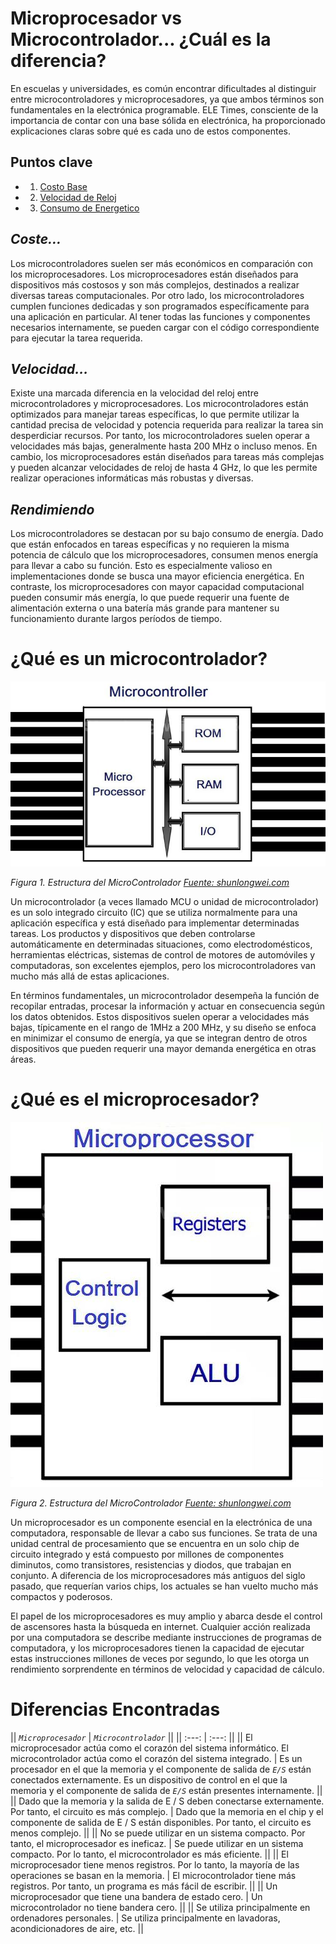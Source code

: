 # Microprocesador vs Microcontrolador... ¿Cuál es la diferencia?

En escuelas y universidades, es común encontrar dificultades al distinguir entre microcontroladores y microprocesadores, ya que ambos términos son fundamentales en la electrónica programable. ELE Times, consciente de la importancia de contar con una base sólida en electrónica, ha proporcionado explicaciones claras sobre qué es cada uno de estos componentes.

## Puntos clave
- 1. [Costo Base](#coste)
- 2. [Velocidad de Reloj](#velocidad)
- 3. [Consumo de Energetico](#rendimiendo)

## *Coste...*
 Los microcontroladores suelen ser más económicos en comparación con los microprocesadores. Los microprocesadores están diseñados para dispositivos más costosos y son más complejos, destinados a realizar diversas tareas computacionales. Por otro lado, los microcontroladores cumplen funciones dedicadas y son programados específicamente para una aplicación en particular. Al tener todas las funciones y componentes necesarios internamente, se pueden cargar con el código correspondiente para ejecutar la tarea requerida.

## *Velocidad...*
  Existe una marcada diferencia en la velocidad del reloj entre microcontroladores y microprocesadores. Los microcontroladores están optimizados para manejar tareas específicas, lo que permite utilizar la cantidad precisa de velocidad y potencia requerida para realizar la tarea sin desperdiciar recursos. Por tanto, los microcontroladores suelen operar a velocidades más bajas, generalmente hasta 200 MHz o incluso menos. En cambio, los microprocesadores están diseñados para tareas más complejas y pueden alcanzar velocidades de reloj de hasta 4 GHz, lo que les permite realizar operaciones informáticas más robustas y diversas.
  
## *Rendimiendo*
Los microcontroladores se destacan por su bajo consumo de energía. Dado que están enfocados en tareas específicas y no requieren la misma potencia de cálculo que los microprocesadores, consumen menos energía para llevar a cabo su función. Esto es especialmente valioso en implementaciones donde se busca una mayor eficiencia energética. En contraste, los microprocesadores con mayor capacidad computacional pueden consumir más energía, lo que puede requerir una fuente de alimentación externa o una batería más grande para mantener su funcionamiento durante largos períodos de tiempo.

# ¿Qué es un microcontrolador?
![Figura 1](Folder/SE1/img/MC.jpg)

*Figura 1. Estructura del MicroControlador [Fuente: shunlongwei.com](https://www.shunlongwei.com/wp-content/uploads/2021/05/20210522_60a885a4248bf.jpg)*

Un microcontrolador (a veces llamado MCU o unidad de microcontrolador) es un solo integrado circuito (IC) que se utiliza normalmente para una aplicación específica y está diseñado para implementar determinadas tareas. Los productos y dispositivos que deben controlarse automáticamente en determinadas situaciones, como electrodomésticos, herramientas eléctricas, sistemas de control de motores de automóviles y computadoras, son excelentes ejemplos, pero los microcontroladores van mucho más allá de estas aplicaciones.

En términos fundamentales, un microcontrolador desempeña la función de recopilar entradas, procesar la información y actuar en consecuencia según los datos obtenidos. Estos dispositivos suelen operar a velocidades más bajas, típicamente en el rango de 1MHz a 200 MHz, y su diseño se enfoca en minimizar el consumo de energía, ya que se integran dentro de otros dispositivos que pueden requerir una mayor demanda energética en otras áreas.

# ¿Qué es el microprocesador?
![Figura 2](Folder/SE1/img/MP.jpg)

*Figura 2. Estructura del MicroControlador [Fuente: shunlongwei.com](https://www.shunlongwei.com/wp-content/uploads/2021/05/20210522_60a885a5696f7.jpg)*

Un microprocesador es un componente esencial en la electrónica de una computadora, responsable de llevar a cabo sus funciones. Se trata de una unidad central de procesamiento que se encuentra en un solo chip de circuito integrado y está compuesto por millones de componentes diminutos, como transistores, resistencias y diodos, que trabajan en conjunto. A diferencia de los microprocesadores más antiguos del siglo pasado, que requerían varios chips, los actuales se han vuelto mucho más compactos y poderosos.

El papel de los microprocesadores es muy amplio y abarca desde el control de ascensores hasta la búsqueda en internet. Cualquier acción realizada por una computadora se describe mediante instrucciones de programas de computadora, y los microprocesadores tienen la capacidad de ejecutar estas instrucciones millones de veces por segundo, lo que les otorga un rendimiento sorprendente en términos de velocidad y capacidad de cálculo.

# Diferencias Encontradas
|| *`Microprocesador`*  | *`Microcontrolador`* ||
|| :---: | :---: ||
|| El microprocesador actúa como el corazón del sistema informático.	El microcontrolador actúa como el corazón del sistema integrado. | Es un procesador en el que la memoria y el componente de salida de *`E/S`* están conectados externamente.	Es un dispositivo de control en el que la memoria y el componente de salida de *`E/S`* están presentes internamente.  ||
|| Dado que la memoria y la salida de E / S deben conectarse externamente. Por tanto, el circuito es más complejo.  | Dado que la memoria en el chip y el componente de salida de E / S están disponibles. Por tanto, el circuito es menos complejo. ||
|| No se puede utilizar en un sistema compacto. Por tanto, el microprocesador es ineficaz. | Se puede utilizar en un sistema compacto. Por lo tanto, el microcontrolador es más eficiente. ||
|| El microprocesador tiene menos registros. Por lo tanto, la mayoría de las operaciones se basan en la memoria. | El microcontrolador tiene más registros. Por tanto, un programa es más fácil de escribir. ||
|| Un microprocesador que tiene una bandera de estado cero. | Un microcontrolador no tiene bandera cero. ||
|| Se utiliza principalmente en ordenadores personales. | Se utiliza principalmente en lavadoras, acondicionadores de aire, etc. || 